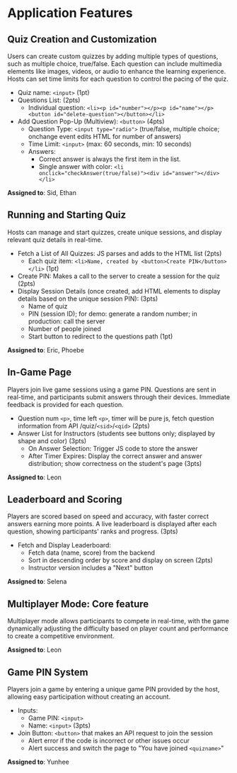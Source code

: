 # Application Features

## Quiz Creation and Customization
Users can create custom quizzes by adding multiple types of questions, such as multiple choice, true/false. Each question can include multimedia elements like images, videos, or audio to enhance the learning experience. Hosts can set time limits for each question to control the pacing of the quiz.
- Quiz name: `<input>` (1pt)
- Questions List: (2pts)
  - Individual question: `<li><p id="number"></p><p id="name"></p><button id="delete-question"></button></li>`
- Add Question Pop-Up (Multiview): `<button>` (4pts)
  - Question Type: `<input type="radio">` (true/false, multiple choice; onchange event edits HTML for number of answers)
  - Time Limit: `<input>` (max: 60 seconds, min: 10 seconds)
  - Answers:
    - Correct answer is always the first item in the list.
    - Single answer with color: `<li onclick="checkAnswer(true/false)"><div id="answer"></div></li>`

**Assigned to**: Sid, Ethan


## Running and Starting Quiz
Hosts can manage and start quizzes, create unique sessions, and display relevant quiz details in real-time.
- Fetch a List of All Quizzes: JS parses and adds to the HTML list (2pts)
  - Each quiz item: `<li>Name, created by <button>Create PIN</button></li>` (1pt)
- Create PIN: Makes a call to the server to create a session for the quiz (2pts)
- Display Session Details (once created, add HTML elements to display details based on the unique session PIN): (3pts)
  - Name of quiz
  - PIN (session ID); for demo: generate a random number; in production: call the server
  - Number of people joined
  - Start button to redirect to the questions path (1pt)

**Assigned to**: Eric, Phoebe


## In-Game Page
Players join live game sessions using a game PIN. Questions are sent in real-time, and participants submit answers through their devices. Immediate feedback is provided for each question.
- Question num `<p>`, time left `<p>`, timer will be pure js, fetch question information from API /quiz/`<sid>`/`<qid>` (2pts)
- Answer List for Instructors (students see buttons only; displayed by shape and color) (3pts)
  - On Answer Selection: Trigger JS code to store the answer
  - After Timer Expires: Display the correct answer and answer distribution; show correctness on the student's page (3pts)

**Assigned to**: Leon


## Leaderboard and Scoring
Players are scored based on speed and accuracy, with faster correct answers earning more points. A live leaderboard is displayed after each question, showing participants' ranks and progress. (3pts)
- Fetch and Display Leaderboard:
  - Fetch data (name, score) from the backend
  - Sort in descending order by score and display on screen (2pts)
  - Instructor version includes a "Next" button

**Assigned to**: Selena


## Multiplayer Mode: Core feature
Multiplayer mode allows participants to compete in real-time, with the game dynamically adjusting the difficulty based on player count and performance to create a competitive environment.

**Assigned to**: Leon


## Game PIN System
Players join a game by entering a unique game PIN provided by the host, allowing easy participation without creating an account.
- Inputs:
  - Game PIN: `<input>`
  - Name: `<input>` (3pts)
- Join Button: `<button>` that makes an API request to join the session
  - Alert error if the code is incorrect or other issues occur
  - Alert success and switch the page to "You have joined `<quizname>`"

**Assigned to**: Yunhee
